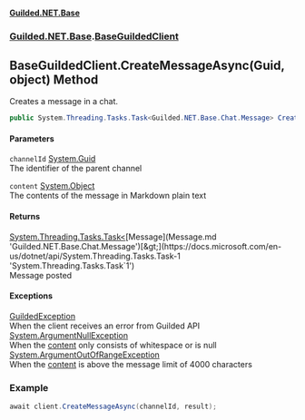 #### [Guilded.NET.Base](Guilded_NET_Base.md 'Guilded.NET.Base')
### [Guilded.NET.Base](Guilded_NET_Base.md#Guilded_NET_Base 'Guilded.NET.Base').[BaseGuildedClient](BaseGuildedClient.md 'Guilded.NET.Base.BaseGuildedClient')
## BaseGuildedClient.CreateMessageAsync(Guid, object) Method
Creates a message in a chat.  
```csharp
public System.Threading.Tasks.Task<Guilded.NET.Base.Chat.Message> CreateMessageAsync(System.Guid channelId, object content);
```
#### Parameters
<a name='Guilded_NET_Base_BaseGuildedClient_CreateMessageAsync(System_Guid_object)_channelId'></a>
`channelId` [System.Guid](https://docs.microsoft.com/en-us/dotnet/api/System.Guid 'System.Guid')  
The identifier of the parent channel
  
<a name='Guilded_NET_Base_BaseGuildedClient_CreateMessageAsync(System_Guid_object)_content'></a>
`content` [System.Object](https://docs.microsoft.com/en-us/dotnet/api/System.Object 'System.Object')  
The contents of the message in Markdown plain text
  
#### Returns
[System.Threading.Tasks.Task&lt;](https://docs.microsoft.com/en-us/dotnet/api/System.Threading.Tasks.Task-1 'System.Threading.Tasks.Task`1')[Message](Message.md 'Guilded.NET.Base.Chat.Message')[&gt;](https://docs.microsoft.com/en-us/dotnet/api/System.Threading.Tasks.Task-1 'System.Threading.Tasks.Task`1')  
Message posted
#### Exceptions
[GuildedException](GuildedException.md 'Guilded.NET.Base.GuildedException')  
When the client receives an error from Guilded API
[System.ArgumentNullException](https://docs.microsoft.com/en-us/dotnet/api/System.ArgumentNullException 'System.ArgumentNullException')  
When the [content](BaseGuildedClient_CreateMessageAsync(Guid_object).md#Guilded_NET_Base_BaseGuildedClient_CreateMessageAsync(System_Guid_object)_content 'Guilded.NET.Base.BaseGuildedClient.CreateMessageAsync(System.Guid, object).content') only consists of whitespace or is null
[System.ArgumentOutOfRangeException](https://docs.microsoft.com/en-us/dotnet/api/System.ArgumentOutOfRangeException 'System.ArgumentOutOfRangeException')  
When the [content](BaseGuildedClient_CreateMessageAsync(Guid_object).md#Guilded_NET_Base_BaseGuildedClient_CreateMessageAsync(System_Guid_object)_content 'Guilded.NET.Base.BaseGuildedClient.CreateMessageAsync(System.Guid, object).content') is above the message limit of 4000 characters
### Example
```csharp
await client.CreateMessageAsync(channelId, result);  
```
